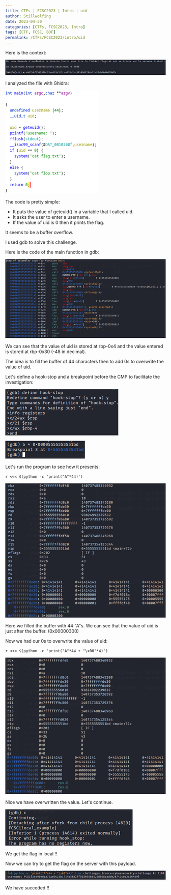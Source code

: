 ```yaml
---
title: CTFs | FCSC2023 | Intro | uid
author: Stillwolfing
date: 2023-04-30
categories: [CTFs, FCSC2023, Intro]
tags: [CTF, FCSC, BOF]
permalink: /CTFs/FCSC2023/intro/uid
---
```


Here is the context:

![context](/assets/img/CTFs/FCSC2023/Intro/uid/context.png)

I analyzed the file with Ghidra:

![code](/assets/img/CTFs/FCSC2023/Intro/uid/code_uid.png)

The code is pretty simple:
- It puts the value of geteuid() in a variable that I called uid.
- It asks the user to enter a username.
- If the value of uid is 0 then it prints the flag.


It seems to be a buffer overflow.

I used gdb to solve this challenge.

Here is the code of the main function in gdb:

![gdb_code](/assets/img/CTFs/FCSC2023/Intro/uid/gdb_code_main.png)

We can see that the value of uid is stored at rbp-0x4 and the value entered is stored at rbp-0x30 (-48 in decimal).

The idea is to fill the buffer of 44 characters then to add 0s to overwrite the value of uid.

Let's define a hook-stop and a breakpoint before the CMP to facilitate the investigation:

![hook-stop](/assets/img/CTFs/FCSC2023/Intro/uid/hook-stop.png)

![breakpoint](/assets/img/CTFs/FCSC2023/Intro/uid/breakpoint_main.png)

Let's run the program to see how it presents:

```
r <<< $(python -c 'print("A"*44)')
```

![first_try](/assets/img/CTFs/FCSC2023/Intro/uid/A-44.png)

Here we filled the buffer with 44 "A"s.
We can see that the value of uid is just after the buffer. (0x00000300)

Now we had our 0s to overwrite the value of uid:

```
r <<< $(python -c 'print("A"*44 + "\x00"*4)')
```

![payload](/assets/img/CTFs/FCSC2023/Intro/uid/A-44%2B0-4.png)

Nice we have overwritten the value. Let's continue.

![local_flag](/assets/img/CTFs/FCSC2023/Intro/uid/local_flag.png)

We get the flag in local !!

Now we can try to get the flag on the server with this payload.

![flag](/assets/img/CTFs/FCSC2023/Intro/uid/flag.png)

We have succeded !!

